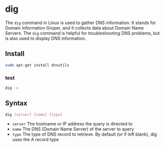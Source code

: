 # dig

The ```dig``` command in Linux is used to gather DNS information.
It stands for Domain Information Groper, and it collects data about Domain Name Servers.
The ```dig``` command is helpful for troubleshooting DNS problems,
but is also used to display DNS information.

## Install

```sh
sudo apt-get install dnsutils
```

### test

```sh
dig -v
```

## Syntax

```sh
dig [server] [name] [type]
```

- ```server``` The hostname or IP address the query is directed to
- ```name``` The DNS (Domain Name Server) of the server to query
- ```type``` The type of DNS record to retrieve. By default (or if left blank), dig uses the A record type
